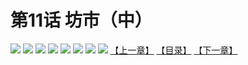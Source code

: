 # 第11话 坊市（中）
![](https://mhpic.xiaomingtaiji.net/comic/D/斗破苍穹拆分版/11话/1.jpg-zymk.middle.webp)
![](https://mhpic.xiaomingtaiji.net/comic/D/斗破苍穹拆分版/11话/2.jpg-zymk.middle.webp)
![](https://mhpic.xiaomingtaiji.net/comic/D/斗破苍穹拆分版/11话/3.jpg-zymk.middle.webp)
![](https://mhpic.xiaomingtaiji.net/comic/D/斗破苍穹拆分版/11话/4.jpg-zymk.middle.webp)
![](https://mhpic.xiaomingtaiji.net/comic/D/斗破苍穹拆分版/11话/5.jpg-zymk.middle.webp)
![](https://mhpic.xiaomingtaiji.net/comic/D/斗破苍穹拆分版/11话/6.jpg-zymk.middle.webp)
![](https://mhpic.xiaomingtaiji.net/comic/D/斗破苍穹拆分版/11话/7.jpg-zymk.middle.webp)
![](https://mhpic.xiaomingtaiji.net/comic/D/斗破苍穹拆分版/11话/8.jpg-zymk.middle.webp)
[【上一章】](./10.md)
[【目录】](./README.md)
[【下一章】](./12.md)
